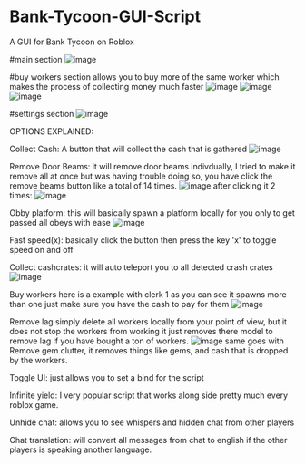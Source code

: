 # Bank-Tycoon-GUI-Script
A GUI for Bank Tycoon on Roblox


#main section
![image](https://user-images.githubusercontent.com/87576045/222209201-3e5bfcf1-ec39-41d3-9134-36603dd6da35.png)


#buy workers section
allows you to buy more of the same worker which makes the process of collecting money much faster
![image](https://user-images.githubusercontent.com/87576045/222209465-7dc72ce1-2e59-435e-abea-4082149fcb0c.png)
![image](https://user-images.githubusercontent.com/87576045/222209537-cf81e13b-0ef7-404a-8d54-573fdfece416.png)
![image](https://user-images.githubusercontent.com/87576045/222209585-3d33ab2a-f1a1-4e93-b097-57d3df935aad.png)


#settings section
![image](https://user-images.githubusercontent.com/87576045/222209652-6ad59004-27b7-402a-a32c-73d517161031.png)



OPTIONS EXPLAINED:

Collect Cash: A button that will collect the cash that is gathered
![image](https://user-images.githubusercontent.com/87576045/222210124-a087b001-4b92-43a9-8885-ed0589294da8.png)

Remove Door Beams: it will remove door beams indivdually, I tried to make it remove all at once but was having trouble doing so, you have click the remove beams button like a total of 14 times.
![image](https://user-images.githubusercontent.com/87576045/222210453-89fa1af5-5912-4447-9fd7-b8e85a95bc41.png)
after clicking it 2 times:
![image](https://user-images.githubusercontent.com/87576045/222210500-37d581f6-0647-4c59-a6ba-d829c9ed1755.png)

Obby platform: this will basically spawn a platform locally for you only to get passed all obeys with ease
![image](https://user-images.githubusercontent.com/87576045/222210837-d8e1707b-5f46-4c56-92dd-d0dea1cc0f7a.png)

Fast speed(x): basically click the button then press the key 'x' to toggle speed on and off

Collect cashcrates: it will auto teleport you to all detected crash crates
![image](https://user-images.githubusercontent.com/87576045/222211116-140e8ab1-3fdb-45a2-820f-3df6cdf021e9.png)


Buy workers here is a example with clerk 1
as you can see it spawns more than one just make sure you have the cash to pay for them
![image](https://user-images.githubusercontent.com/87576045/222211536-80d86bd4-8e26-4fd9-83cc-460661fa2ed4.png)

Remove lag simply delete all workers locally from your point of view, but it does not stop the workers from working it just removes there model to remove lag if you have bought a ton of workers.
![image](https://user-images.githubusercontent.com/87576045/222211916-b69ceca8-ec28-4bfc-823b-eef75d9111c5.png)
same goes with 
Remove gem clutter, it removes things like gems, and cash that is dropped by the workers.



Toggle UI: just allows you to set a bind for the script

Infinite yield: I very popular script that works along side pretty much every roblox game.

Unhide chat: allows you to see whispers and hidden chat from other players

Chat translation: will convert all messages from chat to english if the other players is speaking another language.
